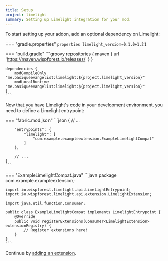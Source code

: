 ```yaml
---
title: Setup
project: limelight
summary: Setting up Limelight integration for your mod.
---
```


To start setting up your addon, add an optional dependency on Limelight:

=== "gradle.properties"
    ```properties
    limelight_version=0.1.0+1.21
    ```

=== "build.gradle"
    ```groovy
    repositories {
        maven { url 'https://maven.wispforest.io/releases/' }
    }

    dependencies {
        modCompileOnly "me.basiqueevangelist:limelight:${project.limelight_version}"
        modLocalRuntime "me.basiqueevangelist:limelight:${project.limelight_version}"
    }
    ```

Now that you have Limelight's code in your development environment, you need to define a Limelight entrypoint:

=== "fabric.mod.json"
    ```json
    {
        // ...

        "entrypoints": {
            "limelight": [
                "com.example.exampleextension.ExampleLimelightCompat"
            ]
        },

        // ...
    }
    ```

=== "ExampleLimelightCompat.java"
    ```java
    package com.example.exampleextension;

    import io.wispforest.limelight.api.LimelightEntrypoint;
    import io.wispforest.limelight.api.extension.LimelightExtension;

    import java.util.function.Consumer;

    public class ExampleLimelightCompat implements LimelightEntrypoint {
        @Override
        public void registerExtensions(Consumer<LimelightExtension> extensionRegistry) {
            // Register extensions here!
        }
    }
    ```

Continue by [adding an extension](./defining_extensions.md).